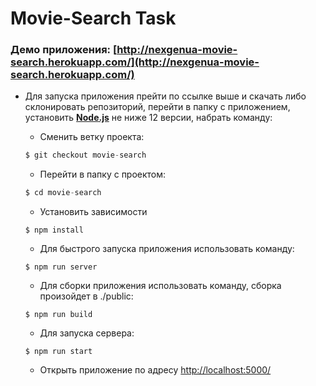# Movie-Search Task

### Демо приложения: [http://nexgenua-movie-search.herokuapp.com/](http://nexgenua-movie-search.herokuapp.com/)

+ Для запуска приложения прейти по ссылке выше и скачать либо склонировать репозиторий, перейти в папку с приложением, установить [**Node.js**](https://nodejs.org/en/) не ниже 12 версии, набрать команду:

    + Сменить ветку проекта:
    ```javascript
    $ git checkout movie-search
    ```
    
    + Перейти в папку с проектом:
    
    ```javascript
    $ cd movie-search
    ```
    
    + Установить зависимости
    
    ```jsvascript
    $ npm install
    ```
    + Для быстрого запуска приложения использовать команду:

     ```jsvascript
    $ npm run server
    ```

    + Для сборки приложения использовать команду, сборка произойдет в ./public:

     ```jsvascript
    $ npm run build
    ```
    + Для запуска сервера:

     ```jsvascript
    $ npm run start
    ```

    + Открыть приложение по адресу [http://localhost:5000/](http://localhost:5000/)
